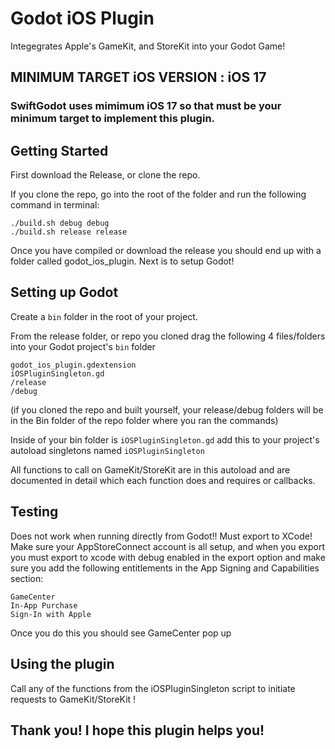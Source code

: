 # Godot iOS Plugin
Integegrates Apple's GameKit, and StoreKit into your Godot Game!

## MINIMUM TARGET iOS VERSION : iOS 17
### SwiftGodot uses mimimum iOS 17 so that must be your minimum target to implement this plugin.

## Getting Started
First download the Release, or clone the repo.

If you clone the repo, go into the root of the folder and run the following command in terminal: 
```
./build.sh debug debug
./build.sh release release
```

Once you have compiled or download the release you should end up with a folder called godot_ios_plugin.
Next is to setup Godot!

## Setting up Godot
Create a `bin` folder in the root of your project.

From the release folder, or repo you cloned drag the following 4 files/folders into your Godot project's `bin` folder
```
godot_ios_plugin.gdextension
iOSPluginSingleton.gd
/release
/debug
```
(if you cloned the repo and built yourself, your release/debug folders will be in the Bin folder of the repo folder where you ran the commands)

Inside of your bin folder is `iOSPluginSingleton.gd`
add this to your project's autoload singletons named `iOSPluginSingleton`

All functions to call on GameKit/StoreKit are in this autoload and are documented in detail which each function does and requires or callbacks.

## Testing
Does not work when running directly from Godot!! Must export to XCode!
Make sure your AppStoreConnect account is all setup, and when you export you must export to xcode with debug enabled in the export option and make sure you add the following entitlements in the App Signing and Capabilities section:
```
GameCenter
In-App Purchase
Sign-In with Apple
```

Once you do this you should see GameCenter pop up

## Using the plugin
Call any of the functions from the iOSPluginSingleton script to initiate requests to GameKit/StoreKit !

## Thank you! I hope this plugin helps you!

